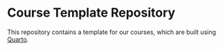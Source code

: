 # Course Template Repository

This repository contains a template for our courses, which are built using [Quarto](https://quarto.org/). 
